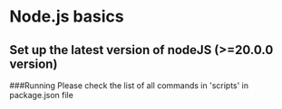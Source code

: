 # Node.js basics

## Set up the latest version of nodeJS (>=20.0.0 version)

###Running 
Please check the list of all commands in 'scripts' in package.json file
